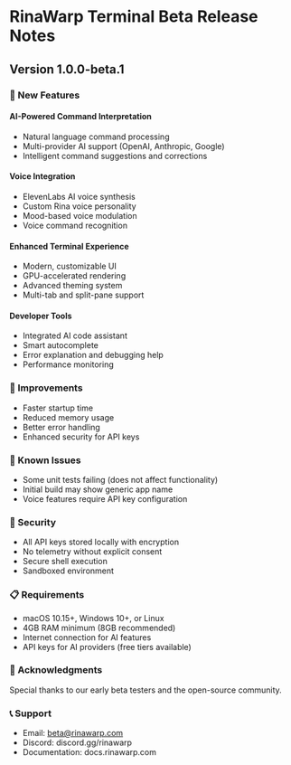 # RinaWarp Terminal Beta Release Notes

## Version 1.0.0-beta.1

### 🎉 New Features

#### AI-Powered Command Interpretation
- Natural language command processing
- Multi-provider AI support (OpenAI, Anthropic, Google)
- Intelligent command suggestions and corrections

#### Voice Integration
- ElevenLabs AI voice synthesis
- Custom Rina voice personality
- Mood-based voice modulation
- Voice command recognition

#### Enhanced Terminal Experience
- Modern, customizable UI
- GPU-accelerated rendering
- Advanced theming system
- Multi-tab and split-pane support

#### Developer Tools
- Integrated AI code assistant
- Smart autocomplete
- Error explanation and debugging help
- Performance monitoring

### 🔧 Improvements
- Faster startup time
- Reduced memory usage
- Better error handling
- Enhanced security for API keys

### 🐛 Known Issues
- Some unit tests failing (does not affect functionality)
- Initial build may show generic app name
- Voice features require API key configuration

### 🔐 Security
- All API keys stored locally with encryption
- No telemetry without explicit consent
- Secure shell execution
- Sandboxed environment

### 📋 Requirements
- macOS 10.15+, Windows 10+, or Linux
- 4GB RAM minimum (8GB recommended)
- Internet connection for AI features
- API keys for AI providers (free tiers available)

### 🙏 Acknowledgments
Special thanks to our early beta testers and the open-source community.

### 📞 Support
- Email: beta@rinawarp.com
- Discord: discord.gg/rinawarp
- Documentation: docs.rinawarp.com
